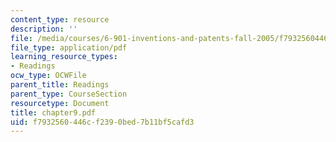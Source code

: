 ```yaml
---
content_type: resource
description: ''
file: /media/courses/6-901-inventions-and-patents-fall-2005/f7932560446cf2390bed7b11bf5cafd3_chapter9.pdf
file_type: application/pdf
learning_resource_types:
- Readings
ocw_type: OCWFile
parent_title: Readings
parent_type: CourseSection
resourcetype: Document
title: chapter9.pdf
uid: f7932560-446c-f239-0bed-7b11bf5cafd3
---
```

